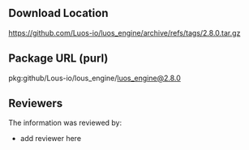 ## Download Location

https://github.com/Luos-io/luos_engine/archive/refs/tags/2.8.0.tar.gz

## Package URL (purl)

pkg:github/Lous-io/lous_engine/luos_engine@2.8.0

## Reviewers

The information was reviewed by:

* add reviewer here
